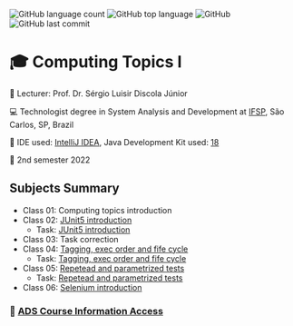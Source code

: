 ![GitHub language count](https://img.shields.io/github/languages/count/jmmarao/ws-computing-topics-I)
![GitHub top language](https://img.shields.io/github/languages/top/jmmarao/ws-computing-topics-I)
![GitHub](https://img.shields.io/github/license/jmmarao/ws-computing-topics-I)
![GitHub last commit](https://img.shields.io/github/last-commit/jmmarao/ws-computing-topics-I)

# :mortar_board: Computing Topics I

:triangular_flag_on_post: Lecturer: Prof. Dr. Sérgio Luisir Discola Júnior

:computer: Technologist degree in System Analysis and Development at [IFSP](https://www.ifsp.edu.br/), São Carlos, SP, Brazil

:ticket: IDE used: [IntelliJ IDEA](https://www.jetbrains.com/pt-br/idea/), Java Development Kit used: [18](https://www.oracle.com/java/technologies/downloads/)

:calendar: 2nd semester 2022

## Subjects Summary

- Class 01: Computing topics introduction
- Class 02: [JUnit5 introduction](https://github.com/jmmarao/ws-computing-topics-I/tree/main/src/test/java/br/edu/ifsp/class02)
  - Task:  [JUnit5 introduction](https://github.com/jmmarao/ws-computing-topics-I/tree/main/src/test/java/br/edu/ifsp/class02/task)
- Class 03: Task correction
- Class 04: [Tagging, exec order and fife cycle](https://github.com/jmmarao/ws-computing-topics-I/tree/main/src/test/java/br/edu/ifsp/class04)
  - Task:  [Tagging, exec order and fife cycle](https://github.com/jmmarao/ws-computing-topics-I/tree/main/src/test/java/br/edu/ifsp/class04/task)
- Class 05: [Repetead and parametrized tests](https://github.com/jmmarao/ws-computing-topics-I/tree/main/src/test/java/br/edu/ifsp/class05)
  - Task:  [Repetead and parametrized tests](https://github.com/jmmarao/ws-computing-topics-I/tree/main/src/test/java/br/edu/ifsp/class05/task)
- Class 06: [Selenium introduction](https://github.com/jmmarao/ws-computing-topics-I/tree/main/src/main/java/br/edu/ifsp/class06)

### :link: [ADS Course Information Access](https://scl.ifsp.edu.br/index.php/cursos.html?id=116:ads&catid=61)